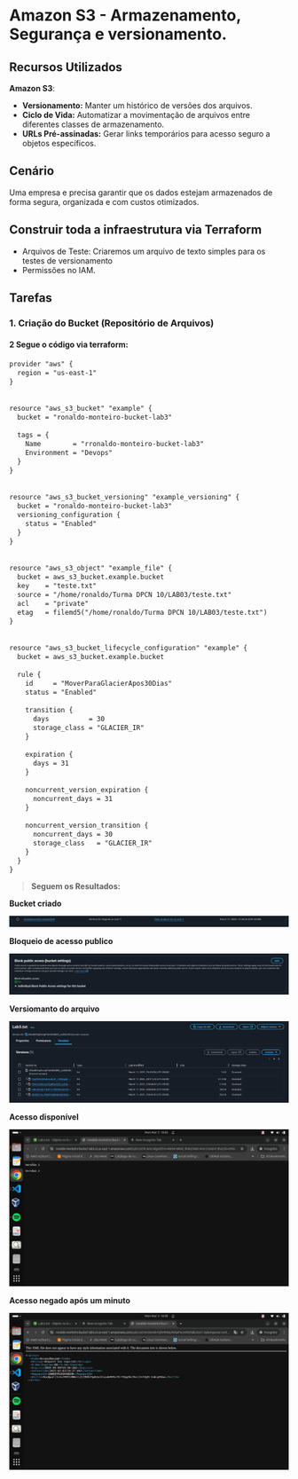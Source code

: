 # Amazon S3 - Armazenamento, Segurança e versionamento.

## Recursos Utilizados

 **Amazon S3**:
- **Versionamento:** Manter um histórico de versões dos arquivos.
- **Ciclo de Vida:** Automatizar a movimentação de arquivos entre diferentes classes de armazenamento.
- **URLs Pré-assinadas:** Gerar links temporários para acesso seguro a objetos específicos.

## Cenário
Uma empresa e precisa garantir que os dados estejam armazenados de forma segura, organizada e com custos otimizados.

## Construir toda a infraestrutura via Terraform

- Arquivos de Teste: Criaremos um arquivo de texto simples para os testes de versionamento
- Permissões no IAM.

## Tarefas
### 1. Criação do Bucket (Repositório de Arquivos)

#### 2 Segue o código via terraform:

```hcl 
provider "aws" {
  region = "us-east-1"
}


resource "aws_s3_bucket" "example" {
  bucket = "ronaldo-monteiro-bucket-lab3"

  tags = {
    Name        = "rronaldo-monteiro-bucket-lab3"
    Environment = "Devops"
  }
}


resource "aws_s3_bucket_versioning" "example_versioning" {
  bucket = "ronaldo-monteiro-bucket-lab3"
  versioning_configuration {
    status = "Enabled" 
  }
}


resource "aws_s3_object" "example_file" {
  bucket = aws_s3_bucket.example.bucket                           
  key    = "teste.txt"                                            
  source = "/home/ronaldo/Turma DPCN 10/LAB03/teste.txt"          
  acl    = "private"                                              
  etag   = filemd5("/home/ronaldo/Turma DPCN 10/LAB03/teste.txt") 
}


resource "aws_s3_bucket_lifecycle_configuration" "example" {
  bucket = aws_s3_bucket.example.bucket 

  rule {
    id     = "MoverParaGlacierApos30Dias"
    status = "Enabled"

    transition {
      days          = 30
      storage_class = "GLACIER_IR" 
    }

    expiration {
      days = 31
    }

    noncurrent_version_expiration {
      noncurrent_days = 31
    }

    noncurrent_version_transition {
      noncurrent_days = 30
      storage_class   = "GLACIER_IR"
    }
  }
}
```



> **Seguem os Resultados:** 

**Bucket criado**

<p align="center">
  <img src="instancia.png" alt="Segundo Exemplo do código!">
</p>


**Bloqueio de acesso publico** 

<p align="center">
  <img src="block-public-access.png" alt="Segundo Exemplo do código!">
</p>


**Versiomanto do arquivo** 

<p align="center">
  <img src="versionamento.png" alt="Segundo Exemplo do código!">
</p>


**Acesso disponível** 

<p align="center">
  <img src="acessodisponivel.png" alt="Segundo Exemplo do código!">
</p>


**Acesso negado após um minuto** 

<p align="center">
  <img src="acessonegado.png" alt="Segundo Exemplo do código!">
</p>
